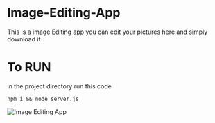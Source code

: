 # Image-Editing-App

This is a image Editing app you can edit your pictures here and simply download it

# To RUN
in the project directory run this code

```npm i && node server.js```

![Image Editing App](/public/image.png)



